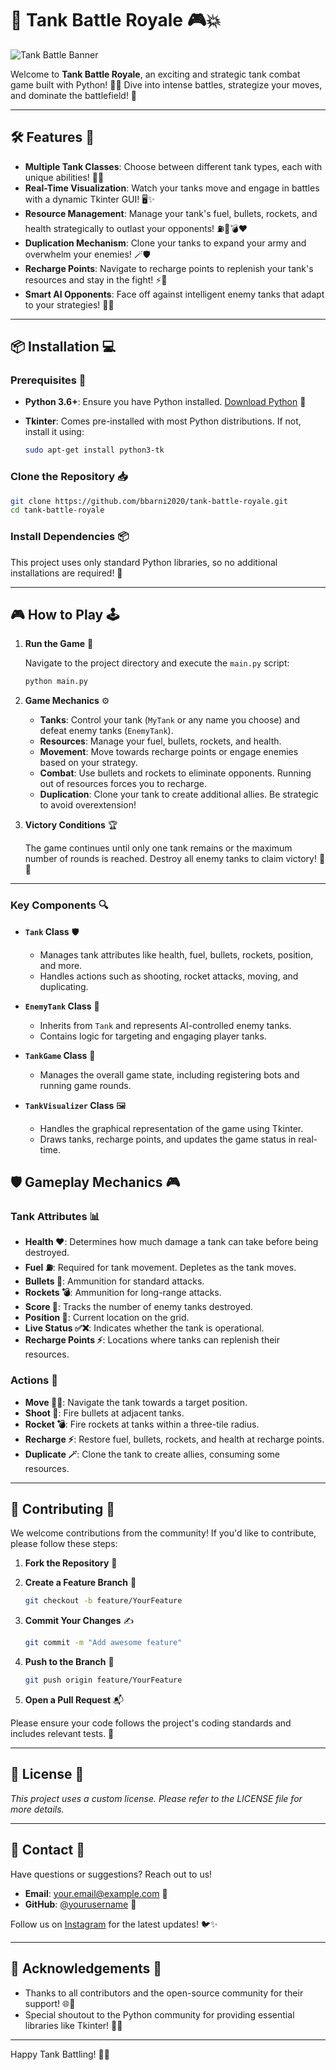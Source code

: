 # 🚀 **Tank Battle Royale** 🎮💥

![Tank Battle Banner](https://example.com/banner.png)

Welcome to **Tank Battle Royale**, an exciting and strategic tank combat game built with Python! 🐍🔥 Dive into intense battles, strategize your moves, and dominate the battlefield! 🌟

---

## 🛠️ **Features** 🎯

- **Multiple Tank Classes**: Choose between different tank types, each with unique abilities! 🚀🔫
- **Real-Time Visualization**: Watch your tanks move and engage in battles with a dynamic Tkinter GUI! 🖥️✨
- **Resource Management**: Manage your tank's fuel, bullets, rockets, and health strategically to outlast your opponents! ⛽🔫💣❤️
- **Duplication Mechanism**: Clone your tanks to expand your army and overwhelm your enemies! 🪄🛡️
- **Recharge Points**: Navigate to recharge points to replenish your tank's resources and stay in the fight! ⚡🔋
- **Smart AI Opponents**: Face off against intelligent enemy tanks that adapt to your strategies! 🤖🎯

---

## 📦 **Installation** 💻

### **Prerequisites** 📝

- **Python 3.6+**: Ensure you have Python installed. [Download Python](https://www.python.org/downloads/) 🐍
- **Tkinter**: Comes pre-installed with most Python distributions. If not, install it using:

  ```bash
  sudo apt-get install python3-tk
  ```

### **Clone the Repository** 📥

```bash
git clone https://github.com/bbarni2020/tank-battle-royale.git
cd tank-battle-royale
```

### **Install Dependencies** 📦

This project uses only standard Python libraries, so no additional installations are required! 🎉

---

## 🎮 **How to Play** 🕹️

1. **Run the Game** 🚀

   Navigate to the project directory and execute the `main.py` script:

   ```bash
   python main.py
   ```

2. **Game Mechanics** ⚙️

   - **Tanks**: Control your tank (`MyTank` or any name you choose) and defeat enemy tanks (`EnemyTank`).
   - **Resources**: Manage your fuel, bullets, rockets, and health.
   - **Movement**: Move towards recharge points or engage enemies based on your strategy.
   - **Combat**: Use bullets and rockets to eliminate opponents. Running out of resources forces you to recharge.
   - **Duplication**: Clone your tank to create additional allies. Be strategic to avoid overextension!

3. **Victory Conditions** 🏆

   The game continues until only one tank remains or the maximum number of rounds is reached. Destroy all enemy tanks to claim victory! 💪🎉

---


### **Key Components** 🔍

- **`Tank` Class** 🛡️
  - Manages tank attributes like health, fuel, bullets, rockets, position, and more.
  - Handles actions such as shooting, rocket attacks, moving, and duplicating.

- **`EnemyTank` Class** 🤖
  - Inherits from `Tank` and represents AI-controlled enemy tanks.
  - Contains logic for targeting and engaging player tanks.

- **`TankGame` Class** 🎲
  - Manages the overall game state, including registering bots and running game rounds.

- **`TankVisualizer` Class** 🖼️
  - Handles the graphical representation of the game using Tkinter.
  - Draws tanks, recharge points, and updates the game status in real-time.


## 🛡️ **Gameplay Mechanics** 🎮

### **Tank Attributes** 📊

- **Health ❤️**: Determines how much damage a tank can take before being destroyed.
- **Fuel ⛽**: Required for tank movement. Depletes as the tank moves.
- **Bullets 🔫**: Ammunition for standard attacks.
- **Rockets 💣**: Ammunition for long-range attacks.
- **Score 🏅**: Tracks the number of enemy tanks destroyed.
- **Position 📍**: Current location on the grid.
- **Live Status ✅❌**: Indicates whether the tank is operational.
- **Recharge Points ⚡**: Locations where tanks can replenish their resources.

### **Actions** 🔄

- **Move 🚶‍♂️**: Navigate the tank towards a target position.
- **Shoot 🔫**: Fire bullets at adjacent tanks.
- **Rocket 💣**: Fire rockets at tanks within a three-tile radius.
- **Recharge ⚡**: Restore fuel, bullets, rockets, and health at recharge points.
- **Duplicate 🪄**: Clone the tank to create allies, consuming some resources.

---

## 🤝 **Contributing** 🌟

We welcome contributions from the community! If you'd like to contribute, please follow these steps:

1. **Fork the Repository** 🍴
2. **Create a Feature Branch** 🌿

   ```bash
   git checkout -b feature/YourFeature
   ```

3. **Commit Your Changes** ✍️

   ```bash
   git commit -m "Add awesome feature"
   ```

4. **Push to the Branch** 🚀

   ```bash
   git push origin feature/YourFeature
   ```

5. **Open a Pull Request** 📬

Please ensure your code follows the project's coding standards and includes relevant tests. 🙏

---

## 📜 **License** 📝

*This project uses a custom license. Please refer to the LICENSE file for more details.*

---

## 📧 **Contact** 📱

Have questions or suggestions? Reach out to us!

- **Email**: [your.email@example.com](mailto:barnabas@masterbros.dev) 📧
- **GitHub**: [@yourusername](https://github.com/bbarni2020) 🔗

Follow us on [Instagram](https://www.instagram.com/masterbrosdev/) for the latest updates! 🐦✨

---

## 🎉 **Acknowledgements** 🙌

- Thanks to all contributors and the open-source community for their support! 🌐💖
- Special shoutout to the Python community for providing essential libraries like Tkinter! 🐍🎈

---

Happy Tank Battling! 🚀💥
